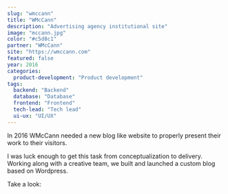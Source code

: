 ```yaml
---
slug: "wmccann"
title: "WMcCann"
description: "Advertising agency institutional site"
image: "mccann.jpg"
color: "#c5d8c1"
partner: "WMcCann"
site: "https://wmccann.com"
featured: false
year: 2016
categories:
  product-development: "Product development"
tags:
  backend: "Backend"
  database: "Database"
  frontend: "Frontend"
  tech-lead: "Tech lead"
  ui-ux: "UI/UX"
---
```

In 2016 WMcCann needed a new blog like website to properly present their work to their visitors.

I was luck enough to get this task from conceptualization to delivery. Working along with a creative team, we built and launched a custom blog based on Wordpress.

Take a look:

<v-image
  size="desktop"
  image="/projects/wmccann/mccann-1.jpg" />

<v-image
  size="mobile"
  image="/projects/wmccann/mccann-2.jpg" />

